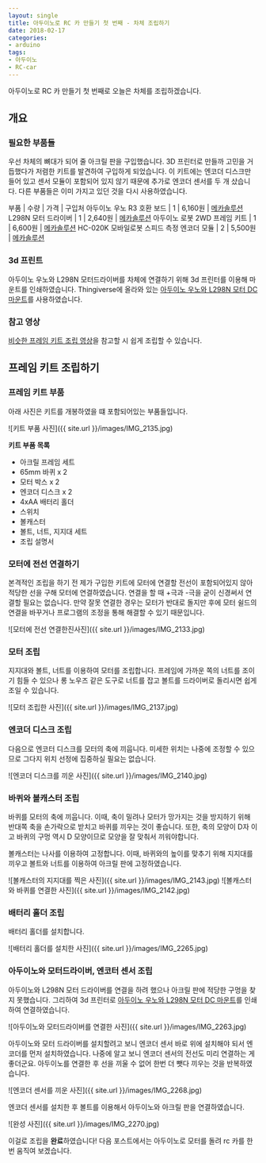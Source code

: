 ```yaml
---
layout: single
title: 아두이노로 RC 카 만들기 첫 번째 - 차체 조립하기
date: 2018-02-17
categories: 
- arduino
tags:
- 아두이노
- RC-car
---
```


아두이노로 RC 카 만들기 첫 번째로 오늘은 차체를 조립하겠습니다.

## 개요 

### 필요한 부품들

우선 차체의 뼈대가 되어 줄 아크릴 판을 구입했습니다. 3D 프린터로 만들까 고민을 거듭했다가 저렴한 키트를 발견하여 구입하게 되었습니다. 이 키트에는 엔코더 디스크만 들어 있고 센서 모듈이 포함되어 있지 않기 때문에 추가로 엔코더 센서를 두 개 샀습니다. 다른 부품들은 이미 가지고 있던 것을 다시 사용하였습니다.

부품 | 수량 | 가격 | 구입처
아두이노 우노 R3 호환 보드 | 1 | 6,160원 | [메카솔루션](http://mechasolution.com/shop/goods/goods_view.php?goodsno=71796)
L298N 모터 드라이버 | 1 | 2,640원 | [메카솔루션](http://mechasolution.com/shop/goods/goods_view.php?goodsno=1221)
아두이노 로봇 2WD 프레임 키트 | 1 | 6,600원 | [메카솔루션](http://mechasolution.com/shop/goods/goods_view.php?goodsno=329290)
HC-020K 모바일로봇 스피드 측정 엔코더 모듈 | 2 | 5,500원 | [메카솔루션](http://mechasolution.com/shop/goods/goods_view.php?goodsno=10657)

### 3d 프린트

아두이노 우노와 L298N 모터드라이버를 차체에 연결하기 위해 3d 프린터를 이용해 마운트를 인쇄하였습니다. Thingiverse에 올라와 있는 [아두이노 우노와 L298N 모터 DC 마운트](https://www.thingiverse.com/thing:2182277)를 사용하였습니다.

### 참고 영상

[비슷한 프레임 키트 조립 영상](https://www.youtube.com/watch?v=p8PouSmxOQY "프레임 키트 조립 영상 (영어 주의)")을 참고할 시 쉽게 조립할 수 있습니다.

## 프레임 키트 조립하기

### 프레임 키트 부품

아래 사진은 키트를 개봉하였을 떄 포함되어있는 부품들입니다.

![키트 부품 사진]({{ site.url }}/images/IMG_2135.jpg)

**키트 부품 목록**
- 아크릴 프레임 세트
- 65mm 바퀴 x 2
- 모터 박스 x 2
- 엔코더 디스크 x 2
- 4xAA 배터리 홀더 
- 스위치
- 볼캐스터
- 볼트, 너트, 지지대 세트
- 조립 설명서

### 모터에 전선 연결하기

본격적인 조립을 하기 전 제가 구입한 키트에 모터에 연결할 전선이 포함되어있지 않아 적당한 선을 구해 모터에 연결하였습니다. 연결을 할 때 +극과 -극을 굳이 신경써서 연결할 필요는 없습니다. 만약 잘못 연결한 경우는 모터가 반대로 돌지만 후에 모터 쉴드의 연결을 바꾸거나 프로그램의 조정을 통해 해결할 수 있기 때문입니다.

![모터에 전선 연결한진사진]({{ site.url }}/images/IMG_2133.jpg)

### 모터 조립

지지대와 볼트, 너트를 이용하여 모터를 조립합니다. 프레임에 가까운 쪽의 너트를 조이기 힘들 수 있으나 롱 노우즈 같은 도구로 너트를 잡고 볼트를 드라이버로 돌리시면 쉽게 조일 수 있습니다.

![모터 조립한 사진]({{ site.url }}/images/IMG_2137.jpg)

### 엔코더 디스크 조립

다음으로 엔코터 디스크를 모터의 축에 끼웁니다. 미세한 위치는 나중에 조정할 수 있으므로 그다지 위치 선정에 집중하실 필요는 없습니다.

![엔코더 디스크를 끼운 사진]({{ site.url }}/images/IMG_2140.jpg)

### 바퀴와 볼캐스터 조립

바퀴를 모터의 축에 끼웁니다. 이때, 축이 밀려나 모터가 망가지는 것을 방지하기 위해 반대쪽 축을 손가락으로 받치고 바퀴를 끼우는 것이 좋습니다. 또한, 축의 모양이 D자 이고 바퀴의 구멍 역시 D 모양이므로 모양을 잘 맞춰서 끼워야합니다. 
 
볼캐스터는 나사를 이용하여 고정합니다. 이때, 바퀴와의 높이를 맞추기 위해 지지대를 끼우고 볼트와 너트를 이용하여 아크릴 판에 고정하였습니다.

![볼캐스터의 지지대를 찍은 사진]({{ site.url }}/images/IMG_2143.jpg)
![볼캐스터와 바퀴를 연결한 사진]({{ site.url }}/images/IMG_2142.jpg)

### 배터리 홀더 조립

배터리 홀더를 설치합니다. 
 
![배터리 홀더를 설치한 사진]({{ site.url }}/images/IMG_2265.jpg)

### 아두이노와 모터드라이버, 엔코터 센서 조립

아두이노와 L298N 모터 드라이버를 연결을 하려 했으나 아크릴 판에 적당한 구멍을 찾지 못했습니다. 그리하여 3d 프린터로 [아두이노 우노와 L298N 모터 DC 마운트](https://www.thingiverse.com/thing:2182277)를 인쇄하여 연결하였습니다.

![아두이노와 모터드라이버를 연결한 사진]({{ site.url }}/images/IMG_2263.jpg)

아두이노와 모터 드라이버를 설치할려고 보니 엔코더 센서 바로 위에 설치해야 되서 엔코더를 먼저 설치하였습니다. 나중에 알고 보니 엔코더 센서의 전선도 미리 연결하는 게 좋더군요. 아두이노를 연결한 후 선을 끼울 수 없어 한번 더 뺏다 끼우는 것을 반복하였습니다.

![엔코더 센서를 끼운 사진]({{ site.url }}/images/IMG_2268.jpg)

엔코더 센서를 설치한 후 볼트를 이용해서 아두이노와 아크릴 판을 연결하였습니다.

![완성 사진]({{ site.url }}/images/IMG_2270.jpg)

이걸로 조립을 **완료**하였습니다! 다음 포스트에서는 아두이노로 모터를 돌려 rc 카를 한번 움직여 보겠습니다.